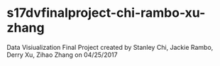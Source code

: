 # s17dvfinalproject-chi-rambo-xu-zhang
Data Visiualization Final Project created by Stanley Chi, Jackie Rambo, Derry Xu, Zihao Zhang on 04/25/2017
